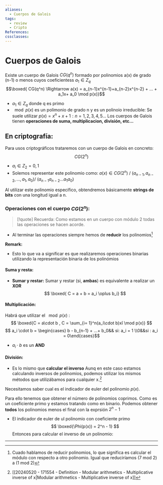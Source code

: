 ```yaml
---
aliases:
  - Cuerpos de Galois
tags:
  - review
  - Cripto
References: 
cssclasses:
---
```

# Cuerpos de Galois
Existe un cuerpo de Galois $CG(q^n)$ formado por polinomios a(x) de grado (n-1) o menos cuyos coeficientess $a_1 \in Z_q$ 
$$\boxed{ CG(q^n) \Rightarrow a(x) = a_{n-1}x^{n-1}+a_{n-2}x^{n-2} + ... + a_1x+ a_0 \mod p(x)}$$
+ $a_1 \in Z_q$ donde q es primo
+ $\mod p(x)$ es un polimonio de grado n y es un polinoio irreducible: Se suele utilizar $p(x) = x^n + x + 1: n = 1,2,3,4,5…$ 
Los cuerpos de Galois tienen **operaciones de suma, multiplicacion, división, etc…**


## En criptografía: 
Para usos criptográficos trataremos con un cuerpo de Galois en concreto: 
$$
CG(2^n)
$$
+ $a_i \in Z_2 = {0,1}$
+ Solemos representar este polinomio como: $a(x) \in CG(2^n)$ / $(a_{n-1}, a_{n-2}, …, a_1, a_0)$/ $(a_{n-1} a_{n-2} … a_1 a_0)$ 

Al utilizar este polinomio específico, obtendremos básicamente **strings de bits** con una longitud igual a n.

### Operaciones con el cuerpo $CG(2^n)$: 

> [!quote] Recuerda: 
> Como estamos en un cuerpo con módulo 2 todas las operaciones se hacen acorde. 

+ Al terminar las operaciones siempre hemos de **reducir** los polinomios[^2]

**Remark:**
+ Esto lo que va a significar es que realizaremos operaciones binarias utilizando la representación binaria de los polinómios
#### Suma y resta:
+ **Sumar y restar:** Sumar y restar (si, **ambas**) es equivalente a realizar un **XOR**
$$
\boxed{
C = a + b = a_i \oplus b_i}
$$

#### Multiplicación: 
Habrá que utilizar el $\mod p(x)$ : 
$$
\boxed{C = a\cdot b , C = \sum_{i= 1}^n(a_i\cdot b)xî \mod p(x)}
$$
$$
a_i \cdot b = \begin{cases} b - b_{n-1} + ...+ b_0&& si: a_i = 1 \\0&&si : a_i = 0\end{cases}$$
+ $a_i \cdot b$ es un **AND** 
#### División: 
+ Es lo mismo que **calcular el inverso**
Aunq en este caso estamos calculando inversos de polinomios, podemos utilizar los mismos métodos que utilizábamos para cualquier x.[^1]

Necesitamos saber cual es el indicador de euler del polinomio $p(x)$. 

Para ello tenemos que obtener el número de polinomios coprimos. Como es un coeficiente primo y estamos tratando como en binario. Podemos obtener **todos** los polinomios menos el final con la exprsión $2^n - 1$ 

+ El indicador de euler de ul polinomio con coeficiente primo 
$$
\boxed{\Phi(p(x)) = 2^n - 1}
$$
Entonces para calcular el inverso de un polinomio: 

***

[^1]: [[20240520 - 171554 - Definition - Modular arithmetics - Multiplicative inverse of x|Modular arithmetics - Multiplicative inverse of x]]
[^2]: Cuado hablamos de reducir polinomios, lo que significa es calcular el módulo con respecto a otro polinomio. Igual que reduciríamos (7 mod 2) a (1 mod 2)
